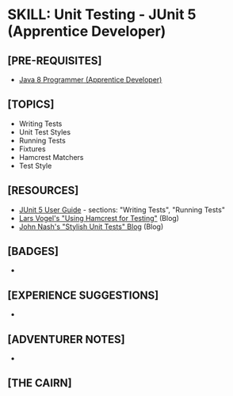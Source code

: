 # SKILL: Unit Testing - JUnit 5 (Apprentice Developer)

## [PRE-REQUISITES]
  * [Java 8 Programmer (Apprentice Developer)](https://andrewharmellaw.github.io/quest-dist-sys-eng-java-apprentice/skill-java8-apprentice-dev/)

## [TOPICS]
  * Writing Tests
  * Unit Test Styles
  * Running Tests
  * Fixtures
  * Hamcrest Matchers
  * Test Style

## [RESOURCES]
  * [JUnit 5 User Guide](http://junit.org/junit5/docs/current/user-guide/) - sections: "Writing Tests", "Running Tests"
  * [Lars Vogel's "Using Hamcrest for Testing"](http://www.vogella.com/tutorials/Hamcrest/article.html) (Blog)
  * [John Nash's "Stylish Unit Tests" Blog](https://capgemini.github.io/development/unit-test-structure/) (Blog)

## [BADGES]
  *

## [EXPERIENCE SUGGESTIONS]
  *

## [ADVENTURER NOTES]
  *

## [THE CAIRN]
